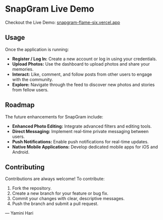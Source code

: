 # SnapGram Live Demo

Checkout the Live Demo: [snapgram-flame-six.vercel.app](https://snapgram-flame-six.vercel.app/)

## Usage

Once the application is running:

- **Register / Log In:** Create a new account or log in using your credentials.
- **Upload Photos:** Use the dashboard to upload photos and share your memories.
- **Interact:** Like, comment, and follow posts from other users to engage with the community.
- **Explore:** Navigate through the feed to discover new photos and stories from fellow users.

## Roadmap

The future enhancements for SnapGram include:

- **Enhanced Photo Editing:** Integrate advanced filters and editing tools.
- **Direct Messaging:** Implement real-time private messaging between users.
- **Push Notifications:** Enable push notifications for real-time updates.
- **Native Mobile Applications:** Develop dedicated mobile apps for iOS and Android.

## Contributing

Contributions are always welcome! To contribute:

1. Fork the repository.
2. Create a new branch for your feature or bug fix.
3. Commit your changes with clear, descriptive messages.
4. Push the branch and submit a pull request.

— Yamini Hari

